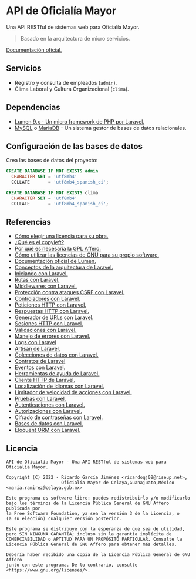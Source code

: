 # API de Oficialía Mayor

Una API RESTful de sistemas web para Oficialía Mayor.

> Basado en la arquitectura de micro servicios.

[Documentación oficial.](https://ricardogj08.notion.site/API-de-Oficial-a-Mayor-d6f94be08d7f4e738418a0f13ee98216)

## Servicios

* Registro y consulta de empleados (`admin`).
* Clima Laboral y Cultura Organizacional (`clima`).

## Dependencias

* [Lumen 9.x - Un micro framework de PHP por Laravel.](https://lumen.laravel.com/docs/9.x)
* [MySQL](https://www.mysql.com/) o [MariaDB](https://mariadb.com/) - Un sistema gestor de bases de datos relacionales.

## Configuración de las bases de datos

Crea las bases de datos del proyecto:

```sql
CREATE DATABASE IF NOT EXISTS admin
  CHARACTER SET = 'utf8mb4'
  COLLATE       = 'utf8mb4_spanish_ci';
```

```sql
CREATE DATABASE IF NOT EXISTS clima
  CHARACTER SET = 'utf8mb4'
  COLLATE       = 'utf8mb4_spanish_ci';
```

## Referencias

* [Cómo elegir una licencia para su obra.](https://www.gnu.org/licenses/license-recommendations.es.html)
* [¿Qué es el copyleft?](https://www.gnu.org/licenses/copyleft.html)
* [Por qué es necesaria la GPL Affero.](https://www.gnu.org/licenses/why-affero-gpl.html)
* [Cómo utilizar las licencias de GNU para su propio software.](https://www.gnu.org/licenses/gpl-howto.es.html)
* [Documentación oficial de Lumen.](https://lumen.laravel.com/docs/9.x)
* [Conceptos de la arquitectura de Laravel.](https://laravel.com/docs/9.x/lifecycle)
* [Iniciando con Laravel.](https://laravel.com/docs/9.x/installation)
* [Rutas con Laravel.](https://laravel.com/docs/9.x/routing)
* [Middlewares con Laravel.](https://laravel.com/docs/9.x/middleware)
* [Protección contra ataques CSRF con Laravel.](https://laravel.com/docs/9.x/csrf)
* [Controladores con Laravel.](https://laravel.com/docs/9.x/controllers)
* [Peticiones HTTP con Laravel.](https://laravel.com/docs/9.x/requests)
* [Respuestas HTTP con Laravel.](https://laravel.com/docs/9.x/responses)
* [Generador de URLs con Laravel.](https://laravel.com/docs/9.x/urls)
* [Sesiones HTTP con Laravel.](https://laravel.com/docs/9.x/session)
* [Validaciones con Laravel.](https://laravel.com/docs/9.x/validation)
* [Manejo de errores con Laravel.](https://laravel.com/docs/9.x/errors)
* [Logs con Laravel](https://laravel.com/docs/9.x/logging)
* [Artisan de Laravel.](https://laravel.com/docs/9.x/artisan)
* [Colecciones de datos con Laravel.](https://laravel.com/docs/9.x/collections)
* [Contratos de Laravel](https://laravel.com/docs/9.x/contracts)
* [Eventos con Laravel.](https://laravel.com/docs/9.x/events)
* [Herramientas de ayuda de Laravel.](https://laravel.com/docs/9.x/helpers)
* [Cliente HTTP de Laravel.](https://laravel.com/docs/9.x/http-client)
* [Localización de idiomas con Laravel.](https://laravel.com/docs/9.x/localization)
* [Limitador de velocidad de acciones con Laravel.](https://laravel.com/docs/9.x/rate-limiting)
* [Pruebas con Laravel.](https://laravel.com/docs/9.x/testing)
* [Autenticaciones con Laravel.](https://laravel.com/docs/9.x/authentication)
* [Autorizaciones con Laravel.](https://laravel.com/docs/9.x/authorization)
* [Cifrado de contraseñas con Laravel.](https://laravel.com/docs/9.x/hashing)
* [Bases de datos con Laravel.](https://laravel.com/docs/9.x/database)
* [Eloquent ORM con Laravel.](https://laravel.com/docs/9.x/eloquent)

## Licencia

```text
API de Oficialía Mayor - Una API RESTful de sistemas web para Oficialía Mayor.

Copyright (C) 2022 - Ricardo García Jiménez <ricardogj08@riseup.net>,
                     Oficialía Mayor de Celaya,Guanajuato,México <maria.ramirez@celaya.gob.mx>

Este programa es software libre: puedes redistribuirlo y/o modificarlo
bajo los términos de la Licencia Pública General de GNU Affero publicada por
la Free Software Foundation, ya sea la versión 3 de la Licencia, o
(a su elección) cualquier versión posterior.

Este programa se distribuye con la esperanza de que sea de utilidad,
pero SIN NINGUNA GARANTÍA; incluso sin la garantía implícita de
COMERCIABILIDAD o APTITUD PARA UN PROPÓSITO PARTICULAR. Consulte la
Licencia Pública General de GNU Affero para obtener más detalles.

Debería haber recibido una copia de la Licencia Pública General de GNU Affero
junto con este programa. De lo contrario, consulte <https://www.gnu.org/licenses/>.
```
